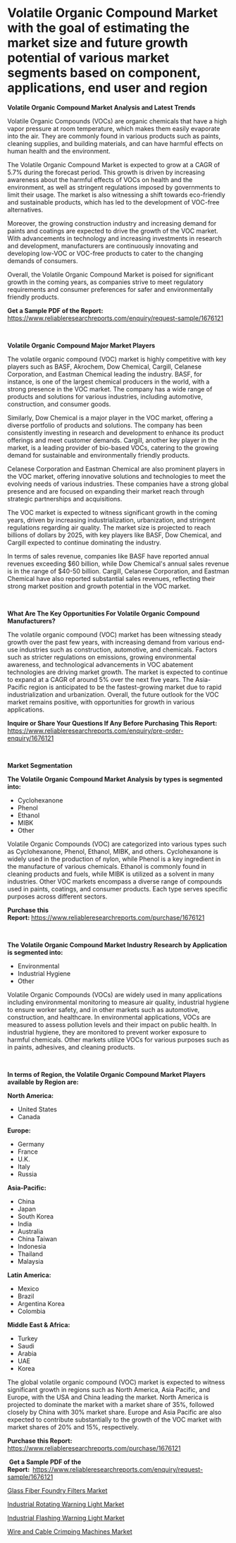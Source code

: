 <p><h1>Volatile Organic Compound Market with the goal of estimating the market size and future growth potential of various market segments based on component, applications, end user and region</h1></p><p><strong>Volatile Organic Compound Market Analysis and Latest Trends</strong></p>
<p><p>Volatile Organic Compounds (VOCs) are organic chemicals that have a high vapor pressure at room temperature, which makes them easily evaporate into the air. They are commonly found in various products such as paints, cleaning supplies, and building materials, and can have harmful effects on human health and the environment.</p><p>The Volatile Organic Compound Market is expected to grow at a CAGR of 5.7% during the forecast period. This growth is driven by increasing awareness about the harmful effects of VOCs on health and the environment, as well as stringent regulations imposed by governments to limit their usage. The market is also witnessing a shift towards eco-friendly and sustainable products, which has led to the development of VOC-free alternatives.</p><p>Moreover, the growing construction industry and increasing demand for paints and coatings are expected to drive the growth of the VOC market. With advancements in technology and increasing investments in research and development, manufacturers are continuously innovating and developing low-VOC or VOC-free products to cater to the changing demands of consumers.</p><p>Overall, the Volatile Organic Compound Market is poised for significant growth in the coming years, as companies strive to meet regulatory requirements and consumer preferences for safer and environmentally friendly products.</p></p>
<p><strong>Get a Sample PDF of the Report:&nbsp;</strong> <a href="https://www.reliableresearchreports.com/enquiry/request-sample/1676121">https://www.reliableresearchreports.com/enquiry/request-sample/1676121</a></p>
<p>&nbsp;</p>
<p><strong>Volatile Organic Compound Major Market Players</strong></p>
<p><p>The volatile organic compound (VOC) market is highly competitive with key players such as BASF, Akrochem, Dow Chemical, Cargill, Celanese Corporation, and Eastman Chemical leading the industry. BASF, for instance, is one of the largest chemical producers in the world, with a strong presence in the VOC market. The company has a wide range of products and solutions for various industries, including automotive, construction, and consumer goods.</p><p>Similarly, Dow Chemical is a major player in the VOC market, offering a diverse portfolio of products and solutions. The company has been consistently investing in research and development to enhance its product offerings and meet customer demands. Cargill, another key player in the market, is a leading provider of bio-based VOCs, catering to the growing demand for sustainable and environmentally friendly products.</p><p>Celanese Corporation and Eastman Chemical are also prominent players in the VOC market, offering innovative solutions and technologies to meet the evolving needs of various industries. These companies have a strong global presence and are focused on expanding their market reach through strategic partnerships and acquisitions.</p><p>The VOC market is expected to witness significant growth in the coming years, driven by increasing industrialization, urbanization, and stringent regulations regarding air quality. The market size is projected to reach billions of dollars by 2025, with key players like BASF, Dow Chemical, and Cargill expected to continue dominating the industry.</p><p>In terms of sales revenue, companies like BASF have reported annual revenues exceeding $60 billion, while Dow Chemical's annual sales revenue is in the range of $40-50 billion. Cargill, Celanese Corporation, and Eastman Chemical have also reported substantial sales revenues, reflecting their strong market position and growth potential in the VOC market.</p></p>
<p>&nbsp;</p>
<p><strong>What Are The Key Opportunities For Volatile Organic Compound Manufacturers?</strong></p>
<p><p>The volatile organic compound (VOC) market has been witnessing steady growth over the past few years, with increasing demand from various end-use industries such as construction, automotive, and chemicals. Factors such as stricter regulations on emissions, growing environmental awareness, and technological advancements in VOC abatement technologies are driving market growth. The market is expected to continue to expand at a CAGR of around 5% over the next five years. The Asia-Pacific region is anticipated to be the fastest-growing market due to rapid industrialization and urbanization. Overall, the future outlook for the VOC market remains positive, with opportunities for growth in various applications.</p></p>
<p><strong>Inquire or Share Your Questions If Any Before Purchasing This Report:</strong> <a href="https://www.reliableresearchreports.com/enquiry/pre-order-enquiry/1676121">https://www.reliableresearchreports.com/enquiry/pre-order-enquiry/1676121</a></p>
<p>&nbsp;</p>
<p><strong>Market Segmentation</strong></p>
<p><strong>The Volatile Organic Compound Market Analysis by types is segmented into:</strong></p>
<p><ul><li>Cyclohexanone</li><li>Phenol</li><li>Ethanol</li><li>MIBK</li><li>Other</li></ul></p>
<p><p>Volatile Organic Compounds (VOC) are categorized into various types such as Cyclohexanone, Phenol, Ethanol, MIBK, and others. Cyclohexanone is widely used in the production of nylon, while Phenol is a key ingredient in the manufacture of various chemicals. Ethanol is commonly found in cleaning products and fuels, while MIBK is utilized as a solvent in many industries. Other VOC markets encompass a diverse range of compounds used in paints, coatings, and consumer products. Each type serves specific purposes across different sectors.</p></p>
<p><strong>Purchase this Report:&nbsp;</strong><a href="https://www.reliableresearchreports.com/purchase/1676121">https://www.reliableresearchreports.com/purchase/1676121</a></p>
<p>&nbsp;</p>
<p><strong>The Volatile Organic Compound Market Industry Research by Application is segmented into:</strong></p>
<p><ul><li>Environmental</li><li>Industrial Hygiene</li><li>Other</li></ul></p>
<p><p>Volatile Organic Compounds (VOCs) are widely used in many applications including environmental monitoring to measure air quality, industrial hygiene to ensure worker safety, and in other markets such as automotive, construction, and healthcare. In environmental applications, VOCs are measured to assess pollution levels and their impact on public health. In industrial hygiene, they are monitored to prevent worker exposure to harmful chemicals. Other markets utilize VOCs for various purposes such as in paints, adhesives, and cleaning products.</p></p>
<p>&nbsp;</p>
<p><strong>In terms of Region, the Volatile Organic Compound Market Players available by Region are:</strong></p>
<p>
    <p> <strong> North America: </strong>
        <ul>
            <li>United States</li>
            <li>Canada</li>
        </ul>
        </p> 
    <p> <strong> Europe: </strong>
        <ul>
            <li>Germany</li>
            <li>France</li>
            <li>U.K.</li>
            <li>Italy</li>
            <li>Russia</li>
        </ul>
        </p> 
    <p> <strong> Asia-Pacific: </strong>
        <ul>
            <li>China</li>
            <li>Japan</li>
            <li>South Korea</li>
            <li>India</li>
            <li>Australia</li>
            <li>China Taiwan</li>
            <li>Indonesia</li>
            <li>Thailand</li>
            <li>Malaysia</li>
        </ul>
        </p> 
    <p> <strong> Latin America: </strong>
        <ul>
            <li>Mexico</li>
            <li>Brazil</li>
            <li>Argentina Korea</li>
            <li>Colombia</li>
        </ul>
        </p> 
    <p> <strong> Middle East & Africa: </strong>
        <ul>
            <li>Turkey</li>
            <li>Saudi</li>
            <li>Arabia</li>
            <li>UAE</li>
            <li>Korea</li>
        </ul>
    </p>
    </p>
<p><p>The global volatile organic compound (VOC) market is expected to witness significant growth in regions such as North America, Asia Pacific, and Europe, with the USA and China leading the market. North America is projected to dominate the market with a market share of 35%, followed closely by China with 30% market share. Europe and Asia Pacific are also expected to contribute substantially to the growth of the VOC market with market shares of 20% and 15%, respectively.</p></p>
<p><strong>Purchase this Report: </strong><a href="https://www.reliableresearchreports.com/purchase/1676121">https://www.reliableresearchreports.com/purchase/1676121</a></p>
<p>&nbsp;<strong>Get a Sample PDF of the Report:&nbsp;&nbsp;</strong><a href="https://www.reliableresearchreports.com/enquiry/request-sample/1676121">https://www.reliableresearchreports.com/enquiry/request-sample/1676121</a></p>
<p><strong></strong></p>
<p><p><a href="https://natural-crush-b99.notion.site/Glass-Fiber-Foundry-Filters-Market-Challenges-Opportunities-and-Growth-Drivers-and-Major-Market-P-c64f5f549d8446d199abb78c90f28104">Glass Fiber Foundry Filters Market</a></p><p><a href="https://view.publitas.com/reportprime-1/industrial-rotating-warning-light-market-dynamics-2023-2030-also-about-its-market-trends-projections-and-opportunities/">Industrial Rotating Warning Light Market</a></p><p><a href="https://view.publitas.com/reportprime-1/industrial-flashing-warning-light-market-analysis-and-market-size-global-industry-overview-market-segmentation-and-forecast-2023-to-2030/">Industrial Flashing Warning Light Market</a></p><p><a href="https://view.publitas.com/reportprime-1/wire-and-cable-crimping-machines-market-insights-market-players-and-forecast-till-2030/">Wire and Cable Crimping Machines Market</a></p></p>